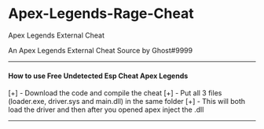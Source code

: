 # Apex-Legends-Rage-Cheat
Apex Legends External Cheat

An Apex Legends External Cheat Source by Ghost#9999

***

#### How to use Free Undetected Esp Cheat Apex Legends 

[+] - Download the code and compile the cheat
[+] - Put all 3 files (loader.exe, driver.sys and main.dll) in the same folder
[+] - This will both load the driver and then after you opened apex inject the .dll

***
